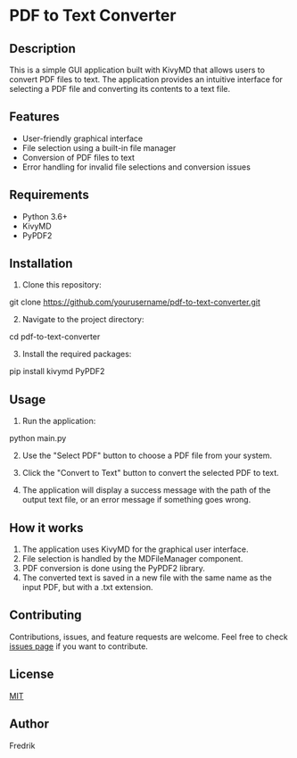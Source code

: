 # PDF to Text Converter

## Description

This is a simple GUI application built with KivyMD that allows users to convert PDF files to text. The application provides an intuitive interface for selecting a PDF file and converting its contents to a text file.

## Features

- User-friendly graphical interface
- File selection using a built-in file manager
- Conversion of PDF files to text
- Error handling for invalid file selections and conversion issues

## Requirements

- Python 3.6+
- KivyMD
- PyPDF2

## Installation

1. Clone this repository:

git clone https://github.com/yourusername/pdf-to-text-converter.git

2. Navigate to the project directory:

cd pdf-to-text-converter

3. Install the required packages:

pip install kivymd PyPDF2

## Usage

1. Run the application:

python main.py

2. Use the "Select PDF" button to choose a PDF file from your system.

3. Click the "Convert to Text" button to convert the selected PDF to text.

4. The application will display a success message with the path of the output text file, or an error message if something goes wrong.

## How it works

1. The application uses KivyMD for the graphical user interface.
2. File selection is handled by the MDFileManager component.
3. PDF conversion is done using the PyPDF2 library.
4. The converted text is saved in a new file with the same name as the input PDF, but with a .txt extension.

## Contributing

Contributions, issues, and feature requests are welcome. Feel free to check [issues page](https://github.com/yourusername/pdf-to-text-converter/issues) if you want to contribute.

## License

[MIT](https://choosealicense.com/licenses/mit/)

## Author

Fredrik